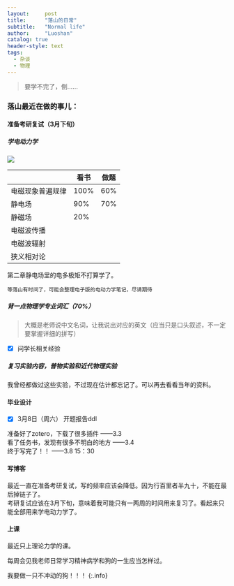 ```yaml
---
layout:     post
title:      "落山的日常"
subtitle:   "Normal life"
author:     "Luoshan"
catalog: true
header-style: text
tags:
  - 杂谈
  - 物理
---
```


> 要学不完了，倒……



### 落山最近在做的事儿：


#### 准备考研复试（3月下旬）

##### 学电动力学

![](https://gcore.jsdelivr.net/gh/xunluoshan/xunluoshan.github.io@master/img/attachment/elec-dynamic-exam.png)

|                 | 看书  | 做题 |
| --------------- | ----- | ---- |
|  电磁现象普遍规律 | 100% |  60% |
|  静电场          | 90%  |  70% |
|  静磁场          | 20%  |      |
|  电磁波传播      |      |      |
|  电磁波辐射      |      |      |
|  狭义相对论      |      |      |

第二章静电场里的电多极矩不打算学了。

`等落山有时间了，可能会整理电子版的电动力学笔记，尽请期待`

##### 背一点物理学专业词汇（70%）
> 大概是老师说中文名词，让我说出对应的英文（应当只是口头叙述，不一定要掌握详细的拼写）

- [x] 问学长相关经验  

##### 复习实验内容，普物实验和近代物理实验

我曾经都做过这些实验，不过现在估计都忘记了。可以再去看看当年的资料。

#### 毕业设计

- [x] 3月8日（周六） 开题报告ddl

准备好了zotero，下载了很多插件   ——3.3  
看了任务书，发现有很多不明白的地方  ——3.4  
终于写完了！！  ——3.8 15：30  

#### 写博客

最近一直在准备考研复试，写的频率应该会降低。因为行百里者半九十，不能在最后掉链子了。  
考研复试应该在3月下旬，意味着我可能只有一两周的时间用来复习了。看起来只能全部用来学电动力学了。

#### 上课

最近只上理论力学的课。

每周会见我老师日常学习精神病学和狗的一生应当怎样过。  

我要做一只不冲动的狗！！！
{:.info}
